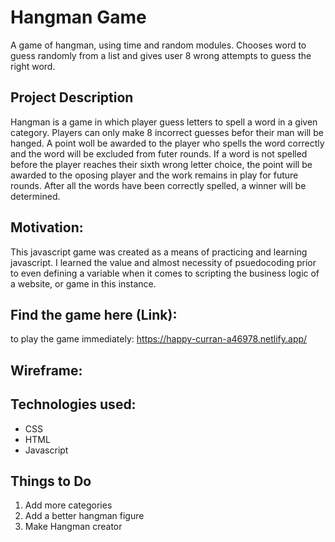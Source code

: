 
# Hangman Game 

A game of hangman, using time and random modules. Chooses word to guess randomly from a list and gives user 8 wrong attempts to guess the right word.

## Project Description

Hangman is a game in which player guess letters to spell a word in a given category. Players can only make 8 incorrect guesses befor their man will be hanged. A point woll be awarded to the player who spells the word correctly and the word will be excluded from futer rounds. If a word is not spelled before the player reaches their sixth wrong letter choice, the point will be awarded to the oposing player and the work remains in play for future rounds. After all the words have been correctly spelled, a winner will be determined.

## Motivation: 

This javascript game was created as a means of practicing and learning javascript. I learned the value and almost necessity of psuedocoding prior to even defining a variable when it comes to scripting the business logic of a website, or game in this instance.

## Find the game here (Link):

to play the game immediately: https://happy-curran-a46978.netlify.app/

## Wireframe:


## Technologies used:
- CSS
- HTML
- Javascript


## Things to Do
1. Add more categories
2. Add a better hangman figure
3. Make Hangman creator